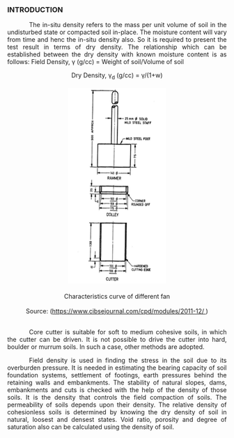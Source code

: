 ### INTRODUCTION<br>


<p style="text-indent:50px;text-align:justify;"> The in-situ density refers to the mass per unit volume of soil in the undisturbed state or compacted soil in-place. The moisture content will vary from time and henc the in-situ density also. So it is required to present the test result in terms of dry density. The relationship which can be established between the dry density with known moisture content is as follows:
Field Density, &gamma; (g/cc) = Weight of soil/Volume of soil
</p>

<center>Dry Density, &gamma;<sub>d</sub> (g/cc) = &gamma;/(1+w)</center></br>

<center>
  <img src="images/cutter.png" height="450" width="225">
</br><br>
Characteristics curve of different fan<br><br>
Source: (<a href="https://www.cibsejournal.com/cpd/modules/2011-12/">https://www.cibsejournal.com/cpd/modules/2011-12/
</a>)
</center><br>

<p style="text-indent:50px;text-align:justify;"> Core cutter is suitable for soft to medium cohesive soils, in which the cutter can be driven. It is not possible to drive the cutter into hard, boulder or murrum soils. In such a case, other methods are adopted.
</p>

<p style="text-indent:50px;text-align:justify;">Field density is used in finding the stress in the soil due to its overburden pressure. It is needed in estimating the bearing capacity of soil foundation systems, settlement of footings, earth pressures behind the retaining walls and embankments. The stability of natural slopes, dams, embankments and cuts is checked with the help of the density of those soils. It is the density that controls the field compaction of soils. The permeability of soils depends upon their density. The relative density of cohesionless soils is determined by knowing the dry density of soil in natural, loosest and densest states. Void ratio, porosity and degree of saturation also can be calculated using the density of soil.
</p>
